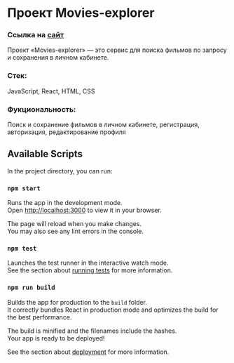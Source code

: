 # Проект Movies-explorer

### Ссылка на [сайт](http://marias.movies.explore.nomoredomains.monster/)

Проект «Movies-explorer» — это сервис для поиска фильмов по запросу и сохранения в личном кабинете.

### Стек:
JavaScript, React, HTML, CSS

### Фукциональность:
Поиск и сохранение фильмов в личном кабинете, регистрация, авторизация, редактирование профиля

## Available Scripts

In the project directory, you can run:

### `npm start`

Runs the app in the development mode.\
Open [http://localhost:3000](http://localhost:3000) to view it in your browser.

The page will reload when you make changes.\
You may also see any lint errors in the console.

### `npm test`

Launches the test runner in the interactive watch mode.\
See the section about [running tests](https://facebook.github.io/create-react-app/docs/running-tests) for more information.

### `npm run build`

Builds the app for production to the `build` folder.\
It correctly bundles React in production mode and optimizes the build for the best performance.

The build is minified and the filenames include the hashes.\
Your app is ready to be deployed!

See the section about [deployment](https://facebook.github.io/create-react-app/docs/deployment) for more information.
